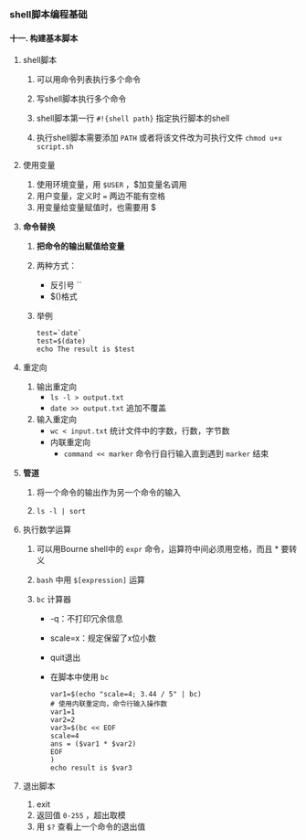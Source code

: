 ### shell脚本编程基础

#### 十一. 构建基本脚本

1. shell脚本

   1. 可以用命令列表执行多个命令

   2. 写shell脚本执行多个命令
   3. shell脚本第一行 `#!{shell path}` 指定执行脚本的shell
   4. 执行shell脚本需要添加 `PATH` 或者将该文件改为可执行文件 `chmod u+x script.sh`

2. 使用变量

   1. 使用环境变量，用 `$USER` ，$加变量名调用
   2. 用户变量，定义时 `=` 两边不能有空格
   3. 用变量给变量赋值时，也需要用 $

3. **命令替换**

   1. **把命令的输出赋值给变量**

   2. 两种方式：

      - 反引号 ``
      - $()格式

   3. 举例

      ```shell
      test=`date`
      test=$(date)
      echo The result is $test
      ```

4. 重定向

   1. 输出重定向
      - `ls -l > output.txt`
      - `date >> output.txt` 追加不覆盖
   2. 输入重定向
      - `wc < input.txt` 统计文件中的字数，行数，字节数
      - 内联重定向
        - `command << marker` 命令行自行输入直到遇到 `marker` 结束

5. **管道**

   1. 将一个命令的输出作为另一个命令的输入

   2. ```shell
      ls -l | sort
      ```

6. 执行数学运算

   1. 可以用Bourne shell中的 `expr` 命令，运算符中间必须用空格，而且 * 要转义

   2. `bash` 中用 `$[expression]` 运算

   3. `bc` 计算器

      - -q：不打印冗余信息

      - scale=x：规定保留了x位小数

      - quit退出

      - 在脚本中使用 `bc`

        ```shell
        var1=$(echo "scale=4; 3.44 / 5" | bc)
        # 使用内联重定向，命令行输入操作数
        var1=1
        var2=2
        var3=$(bc << EOF
        scale=4
        ans = ($var1 * $var2)
        EOF
        )
        echo result is $var3
        ```

7. 退出脚本

   1. exit
   2. 返回值 `0-255` ，超出取模
   3. 用 `$?` 查看上一个命令的退出值